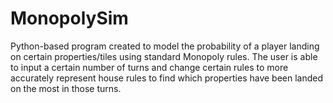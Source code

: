 # MonopolySim
Python-based program created to model the probability of a player landing on certain properties/tiles using standard Monopoly rules. The user is able to input a certain number of turns and change certain rules to more accurately represent house rules to find which properties have been landed on the most in those turns.
